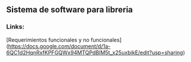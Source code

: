 ## Sistema de software para libreria
### Links:
[Requerimientos funcionales y no funcionales] (https://docs.google.com/document/d/1a-6QC1d2HqnRxfKPFGQWx94MTQPdBlM5t_x25uxbikE/edit?usp=sharing)
